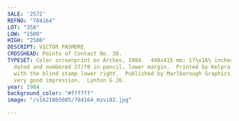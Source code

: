 ```yaml
---
SALE: '2572'
REFNO: "784164"
LOT: "358"
LOW: "1500"
HIGH: "2500"
DESCRIPT: VICTOR PASMORE
CROSSHEAD: Points of Contact No. 38.
TYPESET: Color screenprint on Arches, 1984.  440x415 mm; 17½x16½ inches, full margins.  Signed,
  dated and numbered 27/70 in pencil, lower margin.  Printed by Kelpra Studio, London,
  with the blind stamp lower right.  Published by Marlborough Graphics, Inc., London.  A
  very good impression.  Lynton G 26.
year: 1984
background_color: "#ffffff"
image: "/v1621865085/784164_mzvi82.jpg"

---
```

